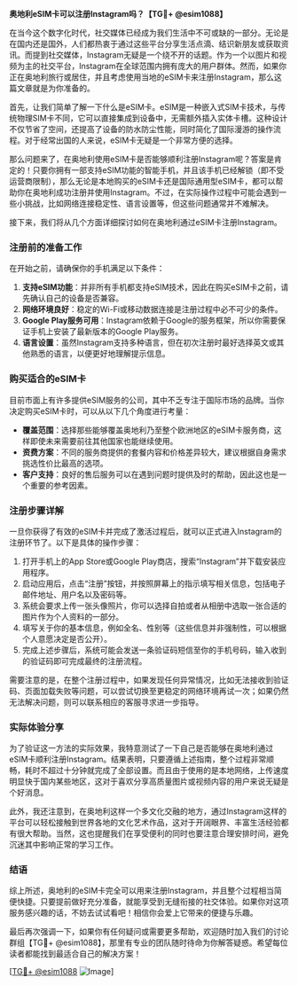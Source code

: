 **奥地利eSIM卡可以注册Instagram吗？【TG💪+ @esim1088】**

在当今这个数字化时代，社交媒体已经成为我们生活中不可或缺的一部分。无论是在国内还是国外，人们都热衷于通过这些平台分享生活点滴、结识新朋友或获取资讯。而提到社交媒体，Instagram无疑是一个绕不开的话题。作为一个以图片和视频为主的社交平台，Instagram在全球范围内拥有庞大的用户群体。然而，如果你正在奥地利旅行或居住，并且考虑使用当地的eSIM卡来注册Instagram，那么这篇文章就是为你准备的。

首先，让我们简单了解一下什么是eSIM卡。eSIM是一种嵌入式SIM卡技术，与传统物理SIM卡不同，它可以直接集成到设备中，无需额外插入实体卡槽。这种设计不仅节省了空间，还提高了设备的防水防尘性能，同时简化了国际漫游的操作流程。对于经常出国的人来说，eSIM卡无疑是一个非常方便的选择。

那么问题来了，在奥地利使用eSIM卡是否能够顺利注册Instagram呢？答案是肯定的！只要你拥有一部支持eSIM功能的智能手机，并且该手机已经解锁（即不受运营商限制），那么无论是本地购买的eSIM卡还是国际通用型eSIM卡，都可以帮助你在奥地利成功注册并使用Instagram。不过，在实际操作过程中可能会遇到一些小挑战，比如网络连接稳定性、语言设置等，但这些问题通常并不难解决。

接下来，我们将从几个方面详细探讨如何在奥地利通过eSIM卡注册Instagram。

### 注册前的准备工作

在开始之前，请确保你的手机满足以下条件：
1. **支持eSIM功能**：并非所有手机都支持eSIM技术，因此在购买eSIM卡之前，请先确认自己的设备是否兼容。
2. **网络环境良好**：稳定的Wi-Fi或移动数据连接是注册过程中必不可少的条件。
3. **Google Play服务可用**：Instagram依赖于Google的服务框架，所以你需要保证手机上安装了最新版本的Google Play服务。
4. **语言设置**：虽然Instagram支持多种语言，但在初次注册时最好选择英文或其他熟悉的语言，以便更好地理解提示信息。

### 购买适合的eSIM卡

目前市面上有许多提供eSIM服务的公司，其中不乏专注于国际市场的品牌。当你决定购买eSIM卡时，可以从以下几个角度进行考量：
- **覆盖范围**：选择那些能够覆盖奥地利乃至整个欧洲地区的eSIM卡服务商，这样即使未来需要前往其他国家也能继续使用。
- **资费方案**：不同的服务商提供的套餐内容和价格差异较大，建议根据自身需求挑选性价比最高的选项。
- **客户支持**：良好的售后服务可以在遇到问题时提供及时的帮助，因此这也是一个重要的参考因素。

### 注册步骤详解

一旦你获得了有效的eSIM卡并完成了激活过程后，就可以正式进入Instagram的注册环节了。以下是具体的操作步骤：

1. 打开手机上的App Store或Google Play商店，搜索“Instagram”并下载安装应用程序。
2. 启动应用后，点击“注册”按钮，并按照屏幕上的指示填写相关信息，包括电子邮件地址、用户名以及密码等。
3. 系统会要求上传一张头像照片，你可以选择自拍或者从相册中选取一张合适的图片作为个人资料的一部分。
4. 填写关于你的基本信息，例如全名、性别等（这些信息并非强制性，可以根据个人意愿决定是否公开）。
5. 完成上述步骤后，系统可能会发送一条验证码短信至你的手机号码，输入收到的验证码即可完成最终的注册流程。

需要注意的是，在整个注册过程中，如果发现任何异常情况，比如无法接收到验证码、页面加载失败等问题，可以尝试切换至更稳定的网络环境再试一次；如果仍然无法解决问题，则可以联系相应的客服寻求进一步指导。

### 实际体验分享

为了验证这一方法的实际效果，我特意测试了一下自己是否能够在奥地利通过eSIM卡顺利注册Instagram。结果表明，只要遵循上述指南，整个过程非常顺畅，耗时不超过十分钟就完成了全部设置。而且由于使用的是本地网络，上传速度明显快于国内某些地区，这对于喜欢分享高质量图片或视频内容的用户来说无疑是个好消息。

此外，我还注意到，在奥地利这样一个多文化交融的地方，通过Instagram这样的平台可以轻松接触到世界各地的文化艺术作品，这对于开阔眼界、丰富生活经验都有很大帮助。当然，这也提醒我们在享受便利的同时也要注意合理安排时间，避免沉迷其中影响正常的学习工作。

### 结语

综上所述，奥地利的eSIM卡完全可以用来注册Instagram，并且整个过程相当简便快捷。只要提前做好充分准备，就能享受到无缝衔接的社交体验。如果你对这项服务感兴趣的话，不妨去试试看吧！相信你会爱上它带来的便捷与乐趣。

最后再次强调一下，如果你有任何疑问或需要更多帮助，欢迎随时加入我们的讨论群组【TG💪+ @esim1088】，那里有专业的团队随时待命为你解答疑惑。希望每位读者都能找到最适合自己的解决方案！

[[TG💪+ @esim1088](https://t.me/s/esim1088) ![Image](https://i.postimg.cc/4NQfJmqS/Snipaste-2025-05-13-00-14-12.png)]